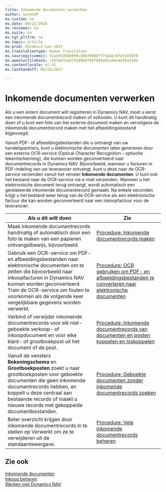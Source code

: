 ```yaml
---
title: Inkomende documenten verwerken
author: SorenGP
ms.custom: na
ms.date: 09/22/2016
ms.reviewer: na
ms.suite: na
ms.tgt_pltfrm: na
ms.topic: article
ms-prod: dynamics-nav-2017
ms.translationtype: Human Translation
ms.sourcegitcommit: 51adfb3588099c496f0946ff71da5c6fe518f070
ms.openlocfilehash: c357e633a4741486d709f940a91c64e4d76af3d6
ms.contentlocale: nl-nl
ms.lasthandoff: 06/26/2017

---
```


# <a name="process-incoming-documents"></a>Inkomende documenten verwerken

Als u een extern document wilt registreren in Dynamics NAV, moet u eerst een inkomende documentrecord maken of voltooien. U kunt dit handmatig doen of u kunt een foto van het externe document maken en vervolgens de inkomende documentrecord maken met het afbeeldingsbestand bijgevoegd.

Vanuit PDF- of afbeeldingsbestanden die u ontvangt van uw handelspartners, kunt u elektronische documenten laten genereren door een externe OCR-service (Optical Character Recognition - optische tekenherkenning), die kunnen worden geconverteerd naar documentrecords in Dynamics NAV. Bijvoorbeeld, wanneer u facturen in PDF-indeling van uw leverancier ontvangt, kunt u deze naar de OCR-service verzenden vanuit het venster **Inkomende documenten**. U kunt ook het bestand naar de OCR-service via e-mail verzenden. Wanneer u het elektronische document terug ontvangt, wordt automatisch een gerelateerde inkomende documentrecord gemaakt. Na enkele seconden krijgt u het bestand weer terug van de OCR-service als een elektronische factuur die kan worden geconverteerd naar een inkoopfactuur voor de leverancier.

|Als u dit wilt doen     |Zie                   |
|-------|----------------------|
|Maak inkomende documentrecords handmatig of automatisch door een foto te maken van een papieren ontvangstbewijs, bijvoorbeeld.|[Procedure: Inkomende documentrecords maken](across-how-create-income-document-records.md)|
|Gebruik een OCR-service om PDF- en afbeeldingsbestanden naar elektronische documenten om te zetten die bijvoorbeeld naar inkoopfacturen in Dynamics NAV kunnen worden geconverteerd. Train de OCR-service om fouten te voorkomen als de volgende keer vergelijkbare gegevens worden verwerkt.|[Procedure: OCR gebruiken om PDF- en afbeeldingsbestanden te converteren naar elektronische documenten](across-how-use-ocr-pdf-images-files.md)|
|Verbind of verwijder inkomende documentrecords voor elk niet-geboekte verkoop- of inkoopdocument en voor elke klant- of grootboekpost uit het document of de post.|[Procedure: Inkomende documentrecords van documenten en posten koppelen en loskoppelen](across-how-connect-disconnect-income-document-records.md)|
|Vanuit de vensters **Rekeningschema** en **Grootboekposten** zoekt u naar grootboekposten voor geboekte documenten die geen inkomende documentrecords hebben, en koppelt u deze centraal aan bestaande records of maakt u nieuwe records met gekoppelde documentbestanden.|[Procedure: Geboekte documenten zonder inkomende documentrecords zoeken](across-how-find-posted-documents-without-income-document-records.md)|
|Beter overzicht krijgen door inkomende documentrecords in te stellen op Verwerkt om ze te verwijderen uit de standaardweergave.|[Procedure: Vele inkomende documentrecords beheren](across-how-manage-many-income-document-records.md)|

## <a name="see-also"></a>Zie ook  
[Inkomende documenten](across-income-documents.md)  
[Inkoop beheren](purchasing-manage-purchasing.md)  
[Werken met Dynamics NAV](ui-work-product.md)

